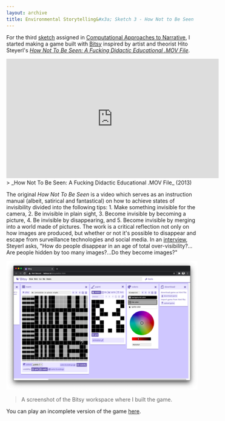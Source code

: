 ```yaml
---
layout: archive
title: Environmental Storytelling&#x3a; Sketch 3 - How Not to Be Seen
---
```

For the third [sketch](http://catn.decontextualize.com/schedule/) assigned in [Computational Approaches to Narrative](http://catn.decontextualize.com), I started making a game built with [Bitsy](http://ledoux.io/bitsy/editor.html) inspired by artist and theorist Hito Steyerl's [_How Not To Be Seen: A Fucking Didactic Educational .MOV File_](https://www.moma.org/collection/works/181784?sov_referrer=artist&artist_id=43752&page=1).

<iframe width="560" height="315" src="https://www.youtube.com/embed/LE3RlrVEyuo" frameborder="0" allow="accelerometer; autoplay; clipboard-write; encrypted-media; gyroscope; picture-in-picture" allowfullscreen></iframe>
> _How Not To Be Seen: A Fucking Didactic Educational .MOV File_ (2013)

The original _How Not To Be Seen_ is a video which serves as an instruction manual (albeit, satirical and fantastical) on how to achieve states of invisibility divided into the following tips: 1. Make something invisible for the camera, 2. Be invisible in plain sight, 3. Become invisible by becoming a picture, 4. Be invisible by disappearing, and 5. Become invisible by merging into a world made of pictures. The work is a critical reflection not only on how images are produced, but whether or not it's possible to disappear and escape from surveillance technologies and social media. In an [interview](http://www.berlinartlink.com/2013/11/19/interview-hito-steyerl-zero-probability-and-the-age-of-mass-art-production/), Steyerl asks, "How do people disappear in an age of total over-visibility?…Are people hidden by too many images?…Do they become images?"

![A screenshot of the Bitsy workspace where I built the game.](/assets/img/blog/how-not-to-be-seen.png)
> A screenshot of the Bitsy workspace where I built the game.

You can play an incomplete version of the game [here](how-not-to-be-seen.html).


